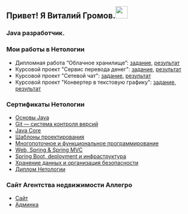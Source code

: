 <h2 align="left">Привет! Я Виталий Громов.<img src="https://github.com/blackcater/blackcater/raw/main/images/Hi.gif" height="32"/></h2>
<h3 align="left">Java разработчик.</h3>

### Мои работы в Нетологии
  * Дипломная работа “Облачное хранилище”: [задание](https://github.com/netology-code/jd-homeworks/blob/master/diploma/cloudservice.md), [результат](https://github.com/qxPepper/My_Diploma.git)
  * Курсовой проект "Сервис перевода денег": [задание](https://github.com/netology-code/jd-homeworks/blob/master/diploma/moneytransferservice.md), [результат](https://github.com/qxPepper/Homework-jclo-coursework.git)
  * Курсовой проект "Сетевой чат": [задание](https://github.com/netology-code/jd-homeworks/blob/master/diploma/networkchat.md), [результат](https://github.com/qxPepper/Homework-adv-coursework.git)
  * Курсовой проект "Конвертер в текстовую графику": [задание](https://github.com/netology-code/java-diplom), [результат](https://github.com/qxPepper/Homework-15-javabasicsdiploma)
  
### Сертификаты Нетологии
 * [Основы Java](https://github.com/qxPepper/qxPepper/blob/main/certificate_java.pdf)
 * [Git — система контроля версий](https://github.com/qxPepper/qxPepper/blob/main/certificate_git.pdf)
 * [Java Core](https://github.com/qxPepper/qxPepper/blob/main/certificate_javacore.pdf)
 * [Шаблоны проектирования](https://github.com/qxPepper/qxPepper/blob/main/certificate_jpat.pdf)
 * [Многопоточное и функциональное программирование](https://github.com/qxPepper/qxPepper/blob/main/certificate_jadv.pdf)
 * [Web, Spring & Spring MVC](https://github.com/qxPepper/qxPepper/blob/main/certificate_jspr.pdf)
 * [Spring Boot, deployment и инфраструктура](https://github.com/qxPepper/qxPepper/blob/main/certificate_jclo.pdf)
 * [Хранение данных и организация безопасности](https://github.com/qxPepper/qxPepper/blob/main/certificate_jdata.pdf)
 * [Диплом Нетологии](https://github.com/qxPepper/qxPepper/blob/main/netology_diploma.jpg)
 
 
 ### Сайт Агентства недвижимости Аллегро
  * [Сайт](http://allegrorealty.ru?gorod=Kaliningrad&chey=nash)
  * [Админка](http://allegrorealty.ru/adminka/admi.php?city=Konigsberg&whose=our)
 
 


<!--
**qxPepper/qxPepper** is a ✨ _special_ ✨ repository because its `README.md` (this file) appears on your GitHub profile.

Here are some ideas to get you started:

- 🔭 I’m currently working on ...
- 🌱 I’m currently learning ...
- 👯 I’m looking to collaborate on ...
- 🤔 I’m looking for help with ...
- 💬 Ask me about ...
- 📫 How to reach me: ...
- 😄 Pronouns: ...
- ⚡ Fun fact: ...
-->
